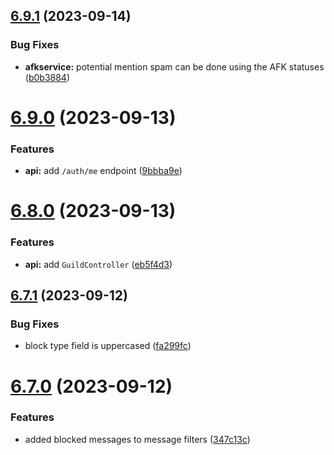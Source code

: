 ## [6.9.1](https://github.com/onesoft-sudo/sudobot/compare/v6.9.0...v6.9.1) (2023-09-14)


### Bug Fixes

* **afkservice:** potential mention spam can be done using the AFK statuses ([b0b3884](https://github.com/onesoft-sudo/sudobot/commit/b0b3884a0848d0d07b85628566d0fa52ebcfc805))



# [6.9.0](https://github.com/onesoft-sudo/sudobot/compare/v6.8.0...v6.9.0) (2023-09-13)


### Features

* **api:** add `/auth/me` endpoint ([9bbba9e](https://github.com/onesoft-sudo/sudobot/commit/9bbba9eeb2054e32d93257f03bf67d1e042b4ac5))



# [6.8.0](https://github.com/onesoft-sudo/sudobot/compare/v6.7.1...v6.8.0) (2023-09-13)


### Features

* **api:** add `GuildController` ([eb5f4d3](https://github.com/onesoft-sudo/sudobot/commit/eb5f4d3468c496f00ab11255f518b1ed4a42eab7))



## [6.7.1](https://github.com/onesoft-sudo/sudobot/compare/v6.7.0...v6.7.1) (2023-09-12)


### Bug Fixes

* block type field is uppercased ([fa299fc](https://github.com/onesoft-sudo/sudobot/commit/fa299fc71486e1dd781ce9bd0ceae7697f4bcd05))



# [6.7.0](https://github.com/onesoft-sudo/sudobot/compare/v6.6.0...v6.7.0) (2023-09-12)


### Features

* added blocked messages to message filters ([347c13c](https://github.com/onesoft-sudo/sudobot/commit/347c13c1444b3757c70b141c3e62d6a66abb7107))



